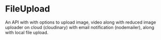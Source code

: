 # FileUpload
 An API with with options to upload image, video along with reduced image uploader on cloud (cloudinary) with email notification (nodemailer), along with local file upload.

